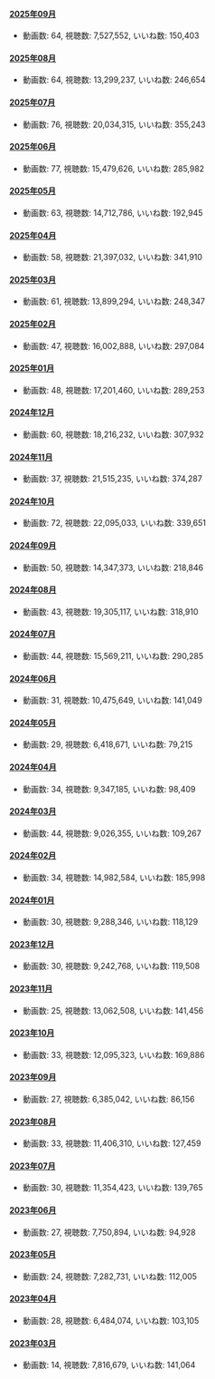 #### [2025年09月](videos/202509 "wikilink")

-   動画数: 64, 視聴数: 7,527,552, いいね数: 150,403

#### [2025年08月](videos/202508 "wikilink")

-   動画数: 64, 視聴数: 13,299,237, いいね数: 246,654

#### [2025年07月](videos/202507 "wikilink")

-   動画数: 76, 視聴数: 20,034,315, いいね数: 355,243

#### [2025年06月](videos/202506 "wikilink")

-   動画数: 77, 視聴数: 15,479,626, いいね数: 285,982

#### [2025年05月](videos/202505 "wikilink")

-   動画数: 63, 視聴数: 14,712,786, いいね数: 192,945

#### [2025年04月](videos/202504 "wikilink")

-   動画数: 58, 視聴数: 21,397,032, いいね数: 341,910

#### [2025年03月](videos/202503 "wikilink")

-   動画数: 61, 視聴数: 13,899,294, いいね数: 248,347

#### [2025年02月](videos/202502 "wikilink")

-   動画数: 47, 視聴数: 16,002,888, いいね数: 297,084

#### [2025年01月](videos/202501 "wikilink")

-   動画数: 48, 視聴数: 17,201,460, いいね数: 289,253

#### [2024年12月](videos/202412 "wikilink")

-   動画数: 60, 視聴数: 18,216,232, いいね数: 307,932

#### [2024年11月](videos/202411 "wikilink")

-   動画数: 37, 視聴数: 21,515,235, いいね数: 374,287

#### [2024年10月](videos/202410 "wikilink")

-   動画数: 72, 視聴数: 22,095,033, いいね数: 339,651

#### [2024年09月](videos/202409 "wikilink")

-   動画数: 50, 視聴数: 14,347,373, いいね数: 218,846

#### [2024年08月](videos/202408 "wikilink")

-   動画数: 43, 視聴数: 19,305,117, いいね数: 318,910

#### [2024年07月](videos/202407 "wikilink")

-   動画数: 44, 視聴数: 15,569,211, いいね数: 290,285

#### [2024年06月](videos/202406 "wikilink")

-   動画数: 31, 視聴数: 10,475,649, いいね数: 141,049

#### [2024年05月](videos/202405 "wikilink")

-   動画数: 29, 視聴数: 6,418,671, いいね数: 79,215

#### [2024年04月](videos/202404 "wikilink")

-   動画数: 34, 視聴数: 9,347,185, いいね数: 98,409

#### [2024年03月](videos/202403 "wikilink")

-   動画数: 44, 視聴数: 9,026,355, いいね数: 109,267

#### [2024年02月](videos/202402 "wikilink")

-   動画数: 34, 視聴数: 14,982,584, いいね数: 185,998

#### [2024年01月](videos/202401 "wikilink")

-   動画数: 30, 視聴数: 9,288,346, いいね数: 118,129

#### [2023年12月](videos/202312 "wikilink")

-   動画数: 30, 視聴数: 9,242,768, いいね数: 119,508

#### [2023年11月](videos/202311 "wikilink")

-   動画数: 25, 視聴数: 13,062,508, いいね数: 141,456

#### [2023年10月](videos/202310 "wikilink")

-   動画数: 33, 視聴数: 12,095,323, いいね数: 169,886

#### [2023年09月](videos/202309 "wikilink")

-   動画数: 27, 視聴数: 6,385,042, いいね数: 86,156

#### [2023年08月](videos/202308 "wikilink")

-   動画数: 33, 視聴数: 11,406,310, いいね数: 127,459

#### [2023年07月](videos/202307 "wikilink")

-   動画数: 30, 視聴数: 11,354,423, いいね数: 139,765

#### [2023年06月](videos/202306 "wikilink")

-   動画数: 27, 視聴数: 7,750,894, いいね数: 94,928

#### [2023年05月](videos/202305 "wikilink")

-   動画数: 24, 視聴数: 7,282,731, いいね数: 112,005

#### [2023年04月](videos/202304 "wikilink")

-   動画数: 28, 視聴数: 6,484,074, いいね数: 103,105

#### [2023年03月](videos/202303 "wikilink")

-   動画数: 14, 視聴数: 7,816,679, いいね数: 141,064

